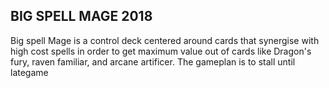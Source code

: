 ## BIG SPELL MAGE 2018  
Big spell Mage is a control deck centered around cards that synergise with high cost spells in order to get maximum value out of cards like Dragon's fury, raven familiar, and arcane artificer. The gameplan is to stall until lategame
